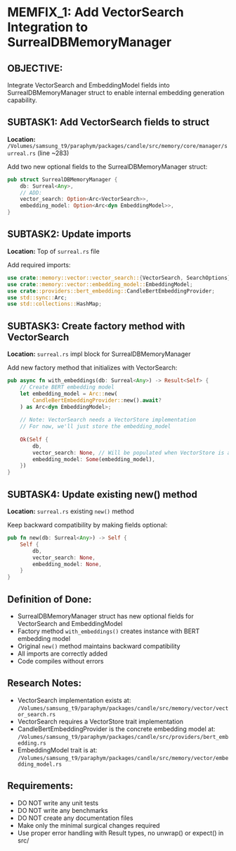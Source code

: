 # MEMFIX_1: Add VectorSearch Integration to SurrealDBMemoryManager

## OBJECTIVE:
Integrate VectorSearch and EmbeddingModel fields into SurrealDBMemoryManager struct to enable internal embedding generation capability.

## SUBTASK1: Add VectorSearch fields to struct
**Location:** `/Volumes/samsung_t9/paraphym/packages/candle/src/memory/core/manager/surreal.rs` (line ~283)

Add two new optional fields to the SurrealDBMemoryManager struct:
```rust
pub struct SurrealDBMemoryManager {
    db: Surreal<Any>,
    // ADD:
    vector_search: Option<Arc<VectorSearch>>,
    embedding_model: Option<Arc<dyn EmbeddingModel>>,
}
```

## SUBTASK2: Update imports
**Location:** Top of `surreal.rs` file

Add required imports:
```rust
use crate::memory::vector::vector_search::{VectorSearch, SearchOptions};
use crate::memory::vector::embedding_model::EmbeddingModel;
use crate::providers::bert_embedding::CandleBertEmbeddingProvider;
use std::sync::Arc;
use std::collections::HashMap;
```

## SUBTASK3: Create factory method with VectorSearch
**Location:** `surreal.rs` impl block for SurrealDBMemoryManager

Add new factory method that initializes with VectorSearch:
```rust
pub async fn with_embeddings(db: Surreal<Any>) -> Result<Self> {
    // Create BERT embedding model
    let embedding_model = Arc::new(
        CandleBertEmbeddingProvider::new().await?
    ) as Arc<dyn EmbeddingModel>;
    
    // Note: VectorSearch needs a VectorStore implementation
    // For now, we'll just store the embedding_model
    
    Ok(Self {
        db,
        vector_search: None, // Will be populated when VectorStore is available
        embedding_model: Some(embedding_model),
    })
}
```

## SUBTASK4: Update existing new() method
**Location:** `surreal.rs` existing `new()` method

Keep backward compatibility by making fields optional:
```rust
pub fn new(db: Surreal<Any>) -> Self {
    Self { 
        db,
        vector_search: None,
        embedding_model: None,
    }
}
```

## Definition of Done:
- SurrealDBMemoryManager struct has new optional fields for VectorSearch and EmbeddingModel
- Factory method `with_embeddings()` creates instance with BERT embedding model
- Original `new()` method maintains backward compatibility
- All imports are correctly added
- Code compiles without errors

## Research Notes:
- VectorSearch implementation exists at: `/Volumes/samsung_t9/paraphym/packages/candle/src/memory/vector/vector_search.rs`
- VectorSearch requires a VectorStore trait implementation
- CandleBertEmbeddingProvider is the concrete embedding model at: `/Volumes/samsung_t9/paraphym/packages/candle/src/providers/bert_embedding.rs`
- EmbeddingModel trait is at: `/Volumes/samsung_t9/paraphym/packages/candle/src/memory/vector/embedding_model.rs`

## Requirements:
- DO NOT write any unit tests
- DO NOT write any benchmarks  
- DO NOT create any documentation files
- Make only the minimal surgical changes required
- Use proper error handling with Result types, no unwrap() or expect() in src/